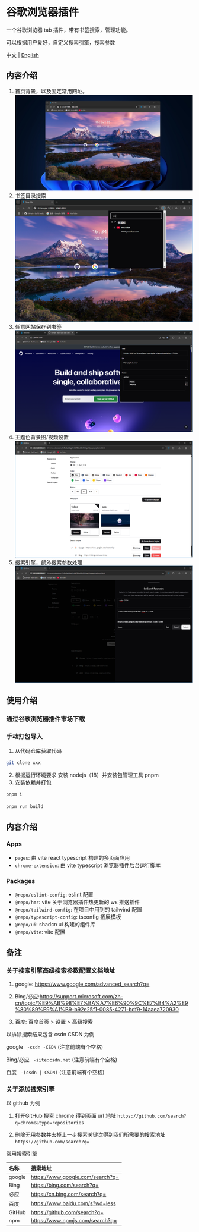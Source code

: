 # 谷歌浏览器插件

一个谷歌浏览器 tab 插件，带有书签搜索，管理功能。

可以根据用户爱好，自定义搜索引擎，搜索参数

中文 | [English](./readme.en.md)

## 内容介绍

1. 首页背景，以及固定常用网址。
   ![首页](./docs/home.png "首页")
2. 书签目录搜索
   ![书签](./docs/bookmark.png "书签")
3. 任意网站保存到书签
   ![保存书签](./docs/save%20bookmark.png "保存书签")
4. 主题色背景图/视频设置
   ![外观设置](./docs/appearance.png "外观设置")
5. 搜索引擎，额外搜索参数处理
   ![搜索参数](./docs/search%20engine.png "搜索参数")

## 使用介绍

### 通过谷歌浏览器插件市场下载

### 手动打包导入

1. 从代码仓库获取代码

```bash
git clone xxx
```

2. 根据运行环境要求 安装 nodejs（18）并安装包管理工具 pnpm
3. 安装依赖并打包

```bash
pnpm i

pnpm run build
```

## 内容介绍

### Apps

- `pages`: 由 vite react typescript 构建的多页面应用
- `chrome-extension`: 由 vite typescript 浏览器插件后台运行脚本

### Packages

- `@repo/eslint-config`: eslint 配置
- `@repo/hmr`: vite 关于浏览器插件热更新的 ws 推送插件
- `@repo/tailwind-config`: 在项目中用到的 tailwind 配置
- `@repo/typescript-config`: tsconfig 拓展模板
- `@repo/ui`: shadcn ui 构建的组件库
- `@repo/vite`: vite 配置

## 备注

### 关于搜索引擎高级搜索参数配置文档地址

1. google: https://www.google.com/advanced_search?q=

2. Bing/必应:https://support.microsoft.com/zh-cn/topic/%E9%AB%98%E7%BA%A7%E6%90%9C%E7%B4%A2%E9%80%89%E9%A1%B9-b92e25f1-0085-4271-bdf9-14aaea720930

3. 百度: 百度首页 > 设置 > 高级搜索

以排除搜索结果包含 csdn CSDN 为例

google ` -csdn -CSDN` (注意前端有个空格)

Bing/必应 ` -site:csdn.net` (注意前端有个空格)

百度 ` -(csdn | CSDN)` (注意前端有个空格)

### 关于添加搜索引擎

以 github 为例

1. 打开GitHub 搜索 chrome 得到页面 url 地址
   `https://github.com/search?q=chrome&type=repositories`

2. 删除无用参数并去掉上一步搜索关键次得到我们所需要的搜索地址
   `https://github.com/search?q=`

常用搜索引擎

| 名称   | 搜索地址                         |
| :----- | :------------------------------- |
| google | https://www.google.com/search?q= |
| Bing   | https://bing.com/search?q=       |
| 必应   | https://cn.bing.com/search?q=    |
| 百度   | https://www.baidu.com/s?wd=less  |
| GitHub | https://github.com/search?q=     |
| npm    | https://www.npmjs.com/search?q=  |
